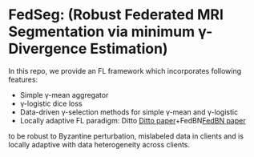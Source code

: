 # FedSeg: (Robust Federated MRI Segmentation via minimum γ-Divergence Estimation)
In this repo, we provide an FL framework which incorporates following features:

- Simple γ-mean aggregator
- γ-logistic dice loss
- Data-driven γ-selection methods for simple γ-mean and γ-logistic
- Locally adaptive FL paradigm: Ditto [Ditto paper](https://arxiv.org/abs/2012.04221)+FedBN[FedBN paper]([url](https://arxiv.org/abs/2102.07623))

to be robust to Byzantine perturbation, mislabeled data in clients and is locally adaptive with data heterogeneity across clients.







